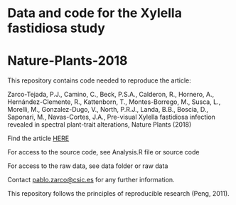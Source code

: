 # Data and code for the Xylella fastidiosa study
# Nature-Plants-2018

This repository contains code needed to reproduce the article:

Zarco-Tejada, P.J., Camino, C., Beck, P.S.A., Calderon, R., Hornero, A., Hernández-Clemente, R., Kattenborn, T., Montes-Borrego, M., Susca, L., Morelli, M., Gonzalez-Dugo, V., North, P.R.J., Landa, B.B., Boscia, D., Saponari, M., Navas-Cortes, J.A., Pre-visual Xylella fastidiosa infection revealed in spectral plant-trait alterations, Nature Plants (2018)


Find the article [HERE](http://quantalab.ias.csic.es/)

For access to the source code, see Analysis.R file or source code

For access to the raw data, see data folder or raw data

Contact  pablo.zarco@csic.es for any further information.

This repository follows the principles of reproducible research (Peng, 2011).
